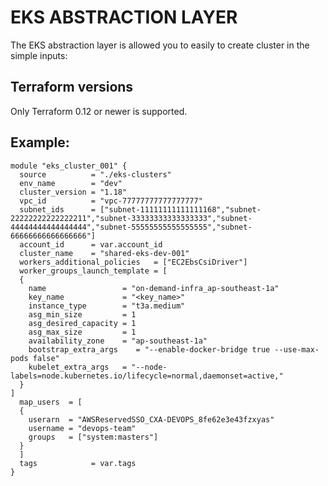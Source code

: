 # EKS ABSTRACTION LAYER
The EKS abstraction layer is allowed you to easily to create cluster in the simple inputs:

## Terraform versions

Only Terraform 0.12 or newer is supported.

## Example:

```
module "eks_cluster_001" {
  source          = "./eks-clusters"
  env_name        = "dev"
  cluster_version = "1.18"
  vpc_id          = "vpc-77777777777777777"
  subnet_ids      = ["subnet-11111111111111168","subnet-22222222222222211","subnet-33333333333333333","subnet-44444444444444444","subnet-55555555555555555","subnet-66666666666666666"]
  account_id      = var.account_id
  cluster_name    = "shared-eks-dev-001"
  workers_additional_policies   = ["EC2EbsCsiDriver"]
  worker_groups_launch_template = [
  {
    name                 = "on-demand-infra_ap-southeast-1a"
    key_name             = "<key_name>"
    instance_type        = "t3a.medium"
    asg_min_size         = 1
    asg_desired_capacity = 1
    asg_max_size         = 1
    availability_zone    = "ap-southeast-1a"
    bootstrap_extra_args    = "--enable-docker-bridge true --use-max-pods false"
    kubelet_extra_args   = "--node-labels=node.kubernetes.io/lifecycle=normal,daemonset=active,"
  }
]
  map_users  = [
  {
    userarn  = "AWSReservedSSO_CXA-DEVOPS_8fe62e3e43fzxyas"
    username = "devops-team"
    groups   = ["system:masters"]
  }
  ]
  tags            = var.tags
}

```
